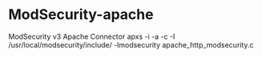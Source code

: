 # ModSecurity-apache
ModSecurity v3 Apache Connector
apxs -i -a -c -I /usr/local/modsecurity/include/ -lmodsecurity apache_http_modsecurity.c
